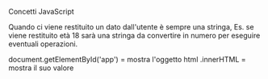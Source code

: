 Concetti JavaScript

Quando ci viene restituito un dato dall'utente è sempre una stringa, Es. se viene restituito età 18 sarà una stringa da convertire in numero per eseguire eventuali operazioni.

document.getElementById('app') = mostra l'oggetto html
.innerHTML = mostra il suo valore
